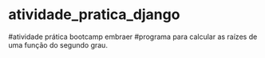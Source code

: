 # atividade_pratica_django
#atividade prática bootcamp embraer
#programa para calcular as raízes de uma função do segundo grau.
